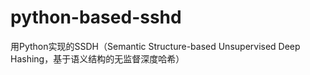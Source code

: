 # python-based-sshd
用Python实现的SSDH（Semantic Structure-based Unsupervised Deep Hashing，基于语义结构的无监督深度哈希）
